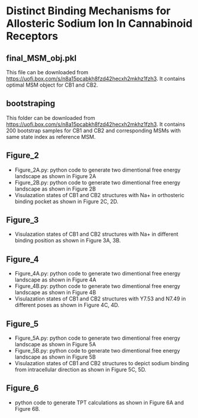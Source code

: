
# Distinct Binding Mechanisms for Allosteric Sodium Ion In Cannabinoid Receptors

## final_MSM_obj.pkl
This file can be downloaded from https://uofi.box.com/s/n8a15pcabkh8fzd42hecxh2mkhz1fzh3. It contains optimal MSM object for CB1 and CB2. 

## bootstraping
This folder can be downloaded from https://uofi.box.com/s/n8a15pcabkh8fzd42hecxh2mkhz1fzh3. It contains 200 bootstrap samples for CB1 and CB2 and corresponding MSMs with same state index as reference MSM.

## Figure_2
- Figure_2A.py: python code to generate two dimentional free energy landscape as shown in Figure 2A 
- Figure_2B.py: python code to generate two dimentional free energy landscape as shown in Figure 2B
- Visulazation states of CB1 and CB2 structures with Na+ in orthosteric binding pocket as shown in Figure 2C, 2D.

## Figure_3
- Visulazation states of CB1 and CB2 structures with Na+ in different binding position as shown in Figure 3A, 3B.

## Figure_4
- Figure_4A.py: python code to generate two dimentional free energy landscape as shown in Figure 4A 
- Figure_4B.py: python code to generate two dimentional free energy landscape as shown in Figure 4B
- Visulazation states of CB1 and CB2 structures with Y7.53 and N7.49 in different poses as shown in Figure 4C, 4D.

## Figure_5
- Figure_5A.py: python code to generate two dimentional free energy landscape as shown in Figure 5A 
- Figure_5B.py: python code to generate two dimentional free energy landscape as shown in Figure 5B
- Visulazation states of CB1 and CB2 structures to depict sodium binding from intracellular direction as shown in Figure 5C, 5D.

## Figure_6
- python code to generate TPT calculations as shown in Figure 6A and Figure 6B.
